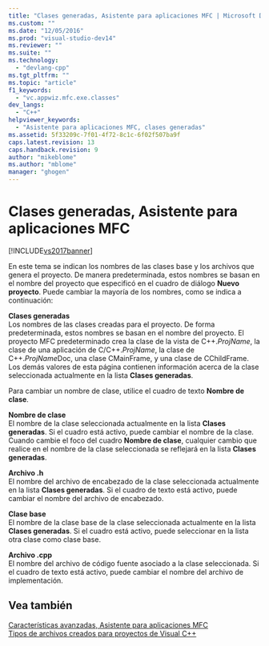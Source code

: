 ```yaml
---
title: "Clases generadas, Asistente para aplicaciones MFC | Microsoft Docs"
ms.custom: ""
ms.date: "12/05/2016"
ms.prod: "visual-studio-dev14"
ms.reviewer: ""
ms.suite: ""
ms.technology: 
  - "devlang-cpp"
ms.tgt_pltfrm: ""
ms.topic: "article"
f1_keywords: 
  - "vc.appwiz.mfc.exe.classes"
dev_langs: 
  - "C++"
helpviewer_keywords: 
  - "Asistente para aplicaciones MFC, clases generadas"
ms.assetid: 5f33209c-7f01-4f72-8c1c-6f02f507ba9f
caps.latest.revision: 13
caps.handback.revision: 9
author: "mikeblome"
ms.author: "mblome"
manager: "ghogen"
---
```

# Clases generadas, Asistente para aplicaciones MFC
[!INCLUDE[vs2017banner](../../assembler/inline/includes/vs2017banner.md)]

En este tema se indican los nombres de las clases base y los archivos que genera el proyecto.  De manera predeterminada, estos nombres se basan en el nombre del proyecto que especificó en el cuadro de diálogo **Nuevo proyecto**.  Puede cambiar la mayoría de los nombres, como se indica a continuación:  
  
 **Clases generadas**  
 Los nombres de las clases creadas para el proyecto.  De forma predeterminada, estos nombres se basan en el nombre del proyecto.  El proyecto MFC predeterminado crea la clase de la vista de C\+\+.*ProjName*, la clase de una aplicación de C\/C\+\+.*ProjName*, la clase de C\+\+.*ProjName*Doc, una clase CMainFrame, y una clase de CChildFrame.  Los demás valores de esta página contienen información acerca de la clase seleccionada actualmente en la lista **Clases generadas**.  
  
 Para cambiar un nombre de clase, utilice el cuadro de texto **Nombre de clase**.  
  
 **Nombre de clase**  
 El nombre de la clase seleccionada actualmente en la lista **Clases generadas**.  Si el cuadro está activo, puede cambiar el nombre de la clase.  Cuando cambie el foco del cuadro **Nombre de clase**, cualquier cambio que realice en el nombre de la clase seleccionada se reflejará en la lista **Clases generadas**.  
  
 **Archivo .h**  
 El nombre del archivo de encabezado de la clase seleccionada actualmente en la lista **Clases generadas**.  Si el cuadro de texto está activo, puede cambiar el nombre del archivo de encabezado.  
  
 **Clase base**  
 El nombre de la clase base de la clase seleccionada actualmente en la lista **Clases generadas**.  Si el cuadro está activo, puede seleccionar en la lista otra clase como clase base.  
  
 **Archivo .cpp**  
 El nombre del archivo de código fuente asociado a la clase seleccionada.  Si el cuadro de texto está activo, puede cambiar el nombre del archivo de implementación.  
  
## Vea también  
 [Características avanzadas, Asistente para aplicaciones MFC](../../mfc/reference/advanced-features-mfc-application-wizard.md)   
 [Tipos de archivos creados para proyectos de Visual C\+\+](../../ide/file-types-created-for-visual-cpp-projects.md)